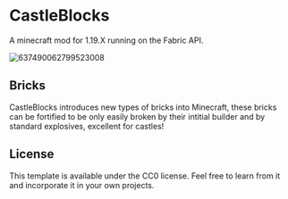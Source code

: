 # CastleBlocks
A minecraft mod for 1.19.X running on the Fabric API.

![637490062799523008](https://user-images.githubusercontent.com/60302563/176320324-2683e279-5d19-4b18-a990-b49bd1f21f62.png)

## Bricks

CastleBlocks introduces new types of bricks into Minecraft, these bricks can be fortified to be only easily broken by their intitial builder and by standard explosives, excellent for castles!

## License

This template is available under the CC0 license. Feel free to learn from it and incorporate it in your own projects.

